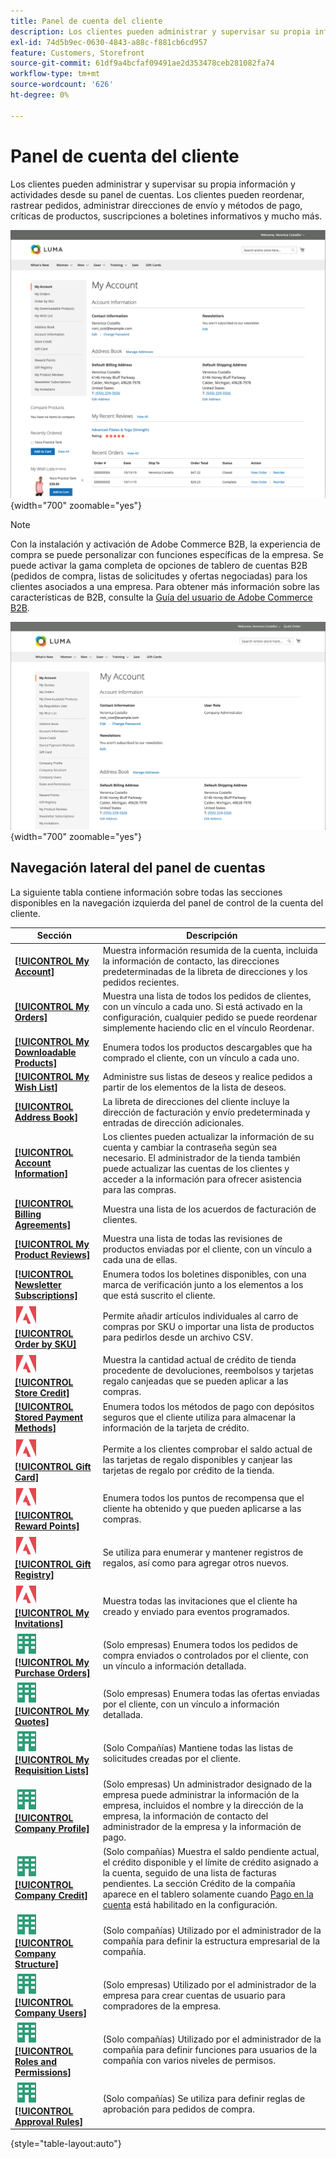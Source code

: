 ```yaml
---
title: Panel de cuenta del cliente
description: Los clientes pueden administrar y supervisar su propia información y actividades desde su panel de cuenta del cliente.
exl-id: 74d5b9ec-0630-4843-a88c-f881cb6cd957
feature: Customers, Storefront
source-git-commit: 61df9a4bcfaf09491ae2d353478ceb281082fa74
workflow-type: tm+mt
source-wordcount: '626'
ht-degree: 0%

---
```


# Panel de cuenta del cliente

Los clientes pueden administrar y supervisar su propia información y actividades desde su panel de cuentas. Los clientes pueden reordenar, rastrear pedidos, administrar direcciones de envío y métodos de pago, críticas de productos, suscripciones a boletines informativos y mucho más.

![Tablero de cuenta en la tienda](assets/customer-account-dashboard.png){width="700" zoomable="yes"}

>[!NOTE]
>
> Con la instalación y activación de Adobe Commerce B2B, la experiencia de compra se puede personalizar con funciones específicas de la empresa. Se puede activar la gama completa de opciones de tablero de cuentas B2B (pedidos de compra, listas de solicitudes y ofertas negociadas) para los clientes asociados a una empresa. Para obtener más información sobre las características de B2B, consulte la [Guía del usuario de Adobe Commerce B2B](../b2b/introduction.md).

![Tablero de cuenta de compañía en la tienda](assets/company-admin-account-dashboard.png){width="700" zoomable="yes"}

## Navegación lateral del panel de cuentas

La siguiente tabla contiene información sobre todas las secciones disponibles en la navegación izquierda del panel de control de la cuenta del cliente.

| Sección | Descripción |
|------------------------------------------------------------------------------------------------------------------------------------------------------|----------------------------------------------------------------------------------------------------------------------------------------------------------------------------------------------------------------------------------------------------------------------------------------------------------------------------------------------------------------|
| [**[!UICONTROL My Account]**](../customers/account-dashboard-my-account.md) | Muestra información resumida de la cuenta, incluida la información de contacto, las direcciones predeterminadas de la libreta de direcciones y los pedidos recientes. |
| [**[!UICONTROL My Orders]**](../stores-purchase/orders-storefront.md#view-recently-ordered-products) | Muestra una lista de todos los pedidos de clientes, con un vínculo a cada uno. Si está activado en la configuración, cualquier pedido se puede reordenar simplemente haciendo clic en el vínculo Reordenar. |
| [**[!UICONTROL My Downloadable Products]**](../catalog/product-create-downloadable.md#storefront-experience) | Enumera todos los productos descargables que ha comprado el cliente, con un vínculo a cada uno. |
| [**[!UICONTROL My Wish List]**](../stores-purchase/wishlist-storefront.md) | Administre sus listas de deseos y realice pedidos a partir de los elementos de la lista de deseos. |
| [**[!UICONTROL Address Book]**](../customers/account-dashboard-address-book.md) | La libreta de direcciones del cliente incluye la dirección de facturación y envío predeterminada y entradas de dirección adicionales. |
| [**[!UICONTROL Account Information]**](../customers/account-dashboard-account-information.md) | Los clientes pueden actualizar la información de su cuenta y cambiar la contraseña según sea necesario. El administrador de la tienda también puede actualizar las cuentas de los clientes y acceder a la información para ofrecer asistencia para las compras. |
| [**[!UICONTROL Billing Agreements]**](../stores-purchase/paypal-billing-agreements.md#storefront-experience) | Muestra una lista de los acuerdos de facturación de clientes. |
| [**[!UICONTROL My Product Reviews]**](../merchandising-promotions/product-reviews.md#product-reviews-on-the-storefront) | Muestra una lista de todas las revisiones de productos enviadas por el cliente, con un vínculo a cada una de ellas. |
| [**[!UICONTROL Newsletter Subscriptions]**](../merchandising-promotions/newsletters.md) | Enumera todos los boletines disponibles, con una marca de verificación junto a los elementos a los que está suscrito el cliente. |
| ![Adobe Commerce](../assets/adobe-logo.svg) [**[!UICONTROL Order by SKU]**](../stores-purchase/order-by-sku.md#order-by-sku-from-a-customer-account) | Permite añadir artículos individuales al carro de compras por SKU o importar una lista de productos para pedirlos desde un archivo CSV. |
| ![Adobe Commerce](../assets/adobe-logo.svg) [**[!UICONTROL Store Credit]**](../customers/account-dashboard-store-credit.md) | Muestra la cantidad actual de crédito de tienda procedente de devoluciones, reembolsos y tarjetas regalo canjeadas que se pueden aplicar a las compras. |
| [**[!UICONTROL Stored Payment Methods]**](../stores-purchase/stored-payment-methods.md) | Enumera todos los métodos de pago con depósitos seguros que el cliente utiliza para almacenar la información de la tarjeta de crédito. |
| ![Adobe Commerce](../assets/adobe-logo.svg) [**[!UICONTROL Gift Card]**](../catalog/product-gift-card-create.md) | Permite a los clientes comprobar el saldo actual de las tarjetas de regalo disponibles y canjear las tarjetas de regalo por crédito de la tienda. |
| ![Adobe Commerce](../assets/adobe-logo.svg) [**[!UICONTROL Reward Points]**](../merchandising-promotions/rewards-loyalty.md) | Enumera todos los puntos de recompensa que el cliente ha obtenido y que pueden aplicarse a las compras. |
| ![Adobe Commerce](../assets/adobe-logo.svg) [**[!UICONTROL Gift Registry]**](../merchandising-promotions/gift-registries.md) | Se utiliza para enumerar y mantener registros de regalos, así como para agregar otros nuevos. |
| ![Adobe Commerce](../assets/adobe-logo.svg) [**[!UICONTROL My Invitations]**](../merchandising-promotions/invitations.md) | Muestra todas las invitaciones que el cliente ha creado y enviado para eventos programados. |
| ![Adobe Commerce B2B](../assets/b2b.svg) [**[!UICONTROL My Purchase Orders]**](../b2b/account-dashboard-my-purchase-orders.md) | (Solo empresas) Enumera todos los pedidos de compra enviados o controlados por el cliente, con un vínculo a información detallada. |
| ![Adobe Commerce B2B](../assets/b2b.svg) [**[!UICONTROL My Quotes]**](../b2b/account-dashboard-my-quotes.md) | (Solo empresas) Enumera todas las ofertas enviadas por el cliente, con un vínculo a información detallada. |
| ![Adobe Commerce B2B](../assets/b2b.svg) [**[!UICONTROL My Requisition Lists]**](../b2b/account-dashboard-requisition-lists-manage.md) | (Solo Compañías) Mantiene todas las listas de solicitudes creadas por el cliente. |
| ![Adobe Commerce B2B](../assets/b2b.svg) [**[!UICONTROL Company Profile]**](../b2b/account-company-manage.md#update-a-company-profile) | (Solo empresas) Un administrador designado de la empresa puede administrar la información de la empresa, incluidos el nombre y la dirección de la empresa, la información de contacto del administrador de la empresa y la información de pago. |
| ![Adobe Commerce B2B](../assets/b2b.svg) [**[!UICONTROL Company Credit]**](../b2b/credit-company.md#storefront-credit-information) | (Solo compañías) Muestra el saldo pendiente actual, el crédito disponible y el límite de crédito asignado a la cuenta, seguido de una lista de facturas pendientes. La sección Crédito de la compañía aparece en el tablero solamente cuando [Pago en la cuenta](../b2b/enable-basic-features.md#configure-payment-on-account) está habilitado en la configuración. |
| ![Adobe Commerce B2B](../assets/b2b.svg) [**[!UICONTROL Company Structure]**](../b2b/account-company-structure.md) | (Solo compañías) Utilizado por el administrador de la compañía para definir la estructura empresarial de la compañía. |
| ![Adobe Commerce B2B](../assets/b2b.svg) [**[!UICONTROL Company Users]**](../b2b/account-company-users.md) | (Solo empresas) Utilizado por el administrador de la empresa para crear cuentas de usuario para compradores de la empresa. |
| ![Adobe Commerce B2B](../assets/b2b.svg) [**[!UICONTROL Roles and Permissions]**](../b2b/account-company-roles-permissions.md) | (Solo compañías) Utilizado por el administrador de la compañía para definir funciones para usuarios de la compañía con varios niveles de permisos. |
| ![Adobe Commerce B2B](../assets/b2b.svg) [**[!UICONTROL Approval Rules]**](../b2b/account-dashboard-approval-rules.md) | (Solo compañías) Se utiliza para definir reglas de aprobación para pedidos de compra. |

{style="table-layout:auto"}
